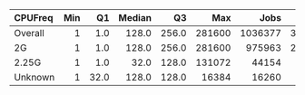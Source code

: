 | CPUFreq   |   Min |   Q1 |   Median |    Q3 |    Max |    Jobs |     Nodeh |   PercentUse |   Users |   Projects |
|:----------|------:|-----:|---------:|------:|-------:|--------:|----------:|-------------:|--------:|-----------:|
| Overall   |     1 |  1.0 |    128.0 | 256.0 | 281600 | 1036377 | 3604971.3 |        100.0 |     894 |        127 |
| 2G        |     1 |  1.0 |    128.0 | 256.0 | 281600 |  975963 | 2758478.5 |         76.5 |     800 |        120 |
| 2.25G     |     1 |  1.0 |     32.0 | 128.0 | 131072 |   44154 |  811409.3 |         22.5 |     138 |         32 |
| Unknown   |     1 | 32.0 |    128.0 | 128.0 |  16384 |   16260 |   35083.5 |          1.0 |      21 |         16 |